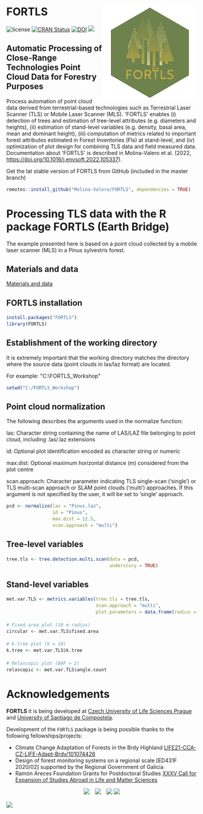 <!-- README.md is generated from README.Rmd. Please edit that file -->

# FORTLS <img src="man/figures/logo.png" align="right" alt="" width="250" />

<!-- badges: start -->

![license](https://img.shields.io/badge/Licence-GPL--3-blue.svg)
[![CRAN Status](https://www.r-pkg.org/badges/version/FORTLS)](https://cran.r-project.org/package=FORTLS)
[![DOI](https://zenodo.org/badge/DOI/10.3390/IECF2020-08066.svg)](https://doi.org/10.1016/j.envsoft.2022.105337)
![](https://cranlogs.r-pkg.org/badges/grand-total/FORTLS)

<!-- badges: end -->

## Automatic Processing of Close-Range Technologies Point Cloud Data for Forestry Purposes
Process automation of point cloud data derived from terrestrial-based technologies such as Terrestrial Laser Scanner (TLS) or Mobile Laser Scanner (MLS). 'FORTLS' enables (i) detection of trees and estimation of tree-level attributes (e.g. diameters and heights), (ii) estimation of stand-level variables (e.g. density, basal area, mean and dominant height), (iii) computation of metrics related to important forest attributes estimated in Forest Inventories (FIs) at stand-level, and (iv) optimization of plot design for combining TLS data and field measured data. Documentation about 'FORTLS' is described in Molina-Valero et al. (2022, <https://doi.org/10.1016/j.envsoft.2022.105337>).

Get the lat stable version of FORTLS from GitHub (included in the master branch)

```r
remotes::install_github("Molina-Valero/FORTLS", dependencies = TRUE)
```

# Processing TLS data with the R package FORTLS (Earth Bridge)

The example presented here is based on a point cloud collected by a mobile laser scanner (MLS) in a Pinus sylvestris forest.

## Materials and data

[Materials and data](https://drive.google.com/drive/folders/1lBoe4XIYFdUfPUCAZ3KGU6JhrosPfoY6?usp=sharing)

## FORTLS installation

```r
install.packages("FORTLS")
library(FORTLS)
```

## Establishment of the working directory

It is extremely important that the working directory matches the directory where the source data (point clouds in las/laz format) are located.

For example: "C:\FORTLS_Workshop"

```r
setwd("C:/FORTLS_Workshop")
```

## Point cloud normalization

The following describes the arguments used in the normalize function:

las: Character string containing the name of LAS/LAZ file belonging to point cloud, including .las/.laz extensions

id: Optional plot identification encoded as character string or numeric

max.dist: Optional maximum horizontal distance (m) considered from the plot centre

scan.approach: Character parameter indicating TLS single-scan (‘single’) or TLS multi-scan approach or SLAM point clouds (‘multi’) approaches. If this argument is not specified by the user, it will be set to ‘single’ approach.

```r
pcd <- normalize(las = "Pinus.laz",
                 id = "Pinus",
                 max.dist = 12.5,
                 scan.approach = "multi")
```

## Tree-level variables

```r
tree.tls <- tree.detection.multi.scan(data = pcd,
                                      understory = TRUE)
```

## Stand-level variables

```r
met.var.TLS <- metrics.variables(tree.tls = tree.tls,
                                 scan.approach = "multi",
                                 plot.parameters = data.frame(radius = 10, k = 10, BAF = 2))
                                 
# Fixed area plot (10 m radius)
circular <- met.var.TLS$fixed.area

# k-tree plot (k = 10)
k.tree <- met.var.TLS$k.tree

# Relascopic plot (BAF = 2)
relascopic <- met.var.TLS$angle.count
```


# Acknowledgements 

**FORTLS** it is being developed at [Czech University of Life Sciences Prague](https://www.czu.cz/en) and [University of Santiago de Compostela](https://www.usc.gal/en).

Development of the `FORTLS` package is being possible thanks to the following fellowships/projects:

* Climate Change Adaptation of Forests in the Brdy Highland [LIFE21-CCA-CZ-LIFE-Adapt-Brdy/101074426](https://adaptbrdy.czu.cz/en)
* Design of forest monitoring systems on a regional scale [ED431F 2020/02] supported by the Regional Government of Galicia
* Ramón Areces Foundation Grants for Postdoctoral Studies [XXXV Call for Expansion of Studies Abroad in Life and Matter Sciences](https://www.fundacionareces.es/fundacionareces/es/tratarAplicacionInvestigador.do?paginaActual=2&idConvocatoria=2770&tipo=2)

<p align = "center">
  <img src="https://www.dropbox.com/scl/fi/cy3cfikrgwl54eovz3ncn/CZU_logotype_V_ENG_green.png?rlkey=hbbggghvn93412oqa85m0fpm0&raw=1" height="100"> 
  <img src="https://www.dropbox.com/scl/fi/g7dyqq5yzzvg2vu2dk6jv/usc.png?rlkey=z3x7mwx1ebsioivrwg9fpgdyq&raw=1" height="50" hspace="10"> 
  <img src="https://www.dropbox.com/scl/fi/9ohh7hs6sd9imxzsfb768/ccefpu-positivo.png?rlkey=g71a5x4qejmyybpwwc2vavfzg&raw=1" height="50"> 
  <img src="https://www.dropbox.com/scl/fi/zk0ktudsu0caszlw2z3dm/logotipo-fra-color.jpg?rlkey=1fiee4ra7mm98pdrozirlyo1p&raw=1" height="100">
</p>

<img src="https://www.dropbox.com/scl/fi/ec1m3266bcoq8qrgjqykv/logolink-RGB_LAB-LIFE-NATURA-MZP_en-okraje-1000x156.jpg?rlkey=bi5018o95zq63rwhhwa6wfs2y&raw=1" align="center">
